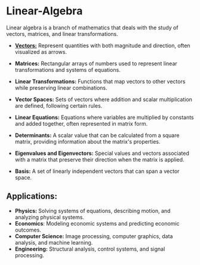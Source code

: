 # Linear-Algebra
Linear algebra is a branch of mathematics that deals with the study of vectors, matrices, and linear transformations.

* **[Vectors:](./Vectors.ipynb)**
Represent quantities with both magnitude and direction, often visualized as arrows.

* **Matrices:**
Rectangular arrays of numbers used to represent linear transformations and systems of equations.

* **Linear Transformations:**
Functions that map vectors to other vectors while preserving linear combinations.

* **Vector Spaces:**
Sets of vectors where addition and scalar multiplication are defined, following certain rules.

* **Linear Equations:**
Equations where variables are multiplied by constants and added together, often represented in matrix form.

* **Determinants:**
A scalar value that can be calculated from a square matrix, providing information about the matrix's properties.

* **Eigenvalues and Eigenvectors:**
Special values and vectors associated with a matrix that preserve their direction when the matrix is applied.

* **Basis:**
A set of linearly independent vectors that can span a vector space.

## Applications:
* **Physics:** Solving systems of equations, describing motion, and analyzing physical systems.
* **Economics**: Modeling economic systems and predicting economic outcomes.
* **Computer Science:** Image processing, computer graphics, data analysis, and machine learning.
* **Engineering:** Structural analysis, control systems, and signal processing. 
